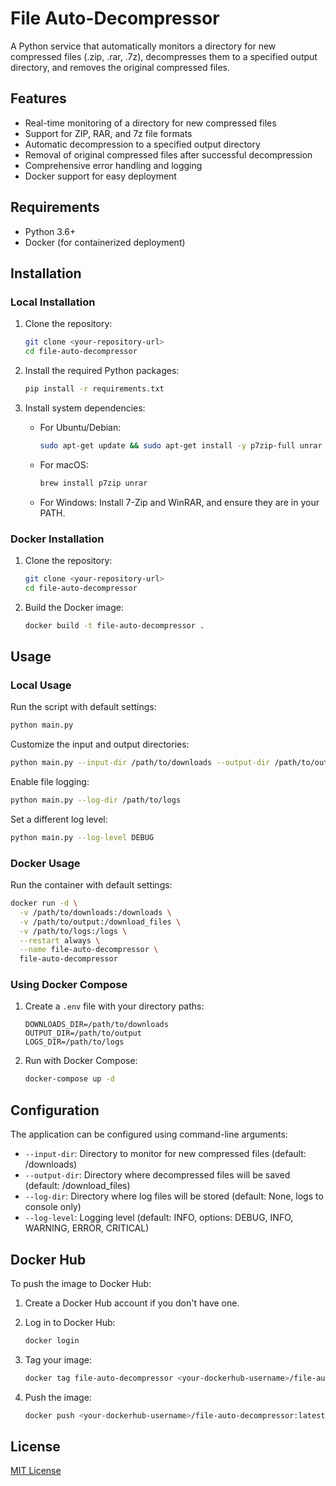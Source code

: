 # File Auto-Decompressor

A Python service that automatically monitors a directory for new compressed files (.zip, .rar, .7z), decompresses them to a specified output directory, and removes the original compressed files.

## Features

- Real-time monitoring of a directory for new compressed files
- Support for ZIP, RAR, and 7z file formats
- Automatic decompression to a specified output directory
- Removal of original compressed files after successful decompression
- Comprehensive error handling and logging
- Docker support for easy deployment

## Requirements

- Python 3.6+
- Docker (for containerized deployment)

## Installation

### Local Installation

1. Clone the repository:
   ```bash
   git clone <your-repository-url>
   cd file-auto-decompressor
   ```

2. Install the required Python packages:
   ```bash
   pip install -r requirements.txt
   ```

3. Install system dependencies:
   - For Ubuntu/Debian:
     ```bash
     sudo apt-get update && sudo apt-get install -y p7zip-full unrar
     ```
   - For macOS:
     ```bash
     brew install p7zip unrar
     ```
   - For Windows:
     Install 7-Zip and WinRAR, and ensure they are in your PATH.

### Docker Installation

1. Clone the repository:
   ```bash
   git clone <your-repository-url>
   cd file-auto-decompressor
   ```

2. Build the Docker image:
   ```bash
   docker build -t file-auto-decompressor .
   ```

## Usage

### Local Usage

Run the script with default settings:
```bash
python main.py
```

Customize the input and output directories:
```bash
python main.py --input-dir /path/to/downloads --output-dir /path/to/output
```

Enable file logging:
```bash
python main.py --log-dir /path/to/logs
```

Set a different log level:
```bash
python main.py --log-level DEBUG
```

### Docker Usage

Run the container with default settings:
```bash
docker run -d \
  -v /path/to/downloads:/downloads \
  -v /path/to/output:/download_files \
  -v /path/to/logs:/logs \
  --restart always \
  --name file-auto-decompressor \
  file-auto-decompressor
```

### Using Docker Compose

1. Create a `.env` file with your directory paths:
   ```
   DOWNLOADS_DIR=/path/to/downloads
   OUTPUT_DIR=/path/to/output
   LOGS_DIR=/path/to/logs
   ```

2. Run with Docker Compose:
   ```bash
   docker-compose up -d
   ```

## Configuration

The application can be configured using command-line arguments:

- `--input-dir`: Directory to monitor for new compressed files (default: /downloads)
- `--output-dir`: Directory where decompressed files will be saved (default: /download_files)
- `--log-dir`: Directory where log files will be stored (default: None, logs to console only)
- `--log-level`: Logging level (default: INFO, options: DEBUG, INFO, WARNING, ERROR, CRITICAL)

## Docker Hub

To push the image to Docker Hub:

1. Create a Docker Hub account if you don't have one.

2. Log in to Docker Hub:
   ```bash
   docker login
   ```

3. Tag your image:
   ```bash
   docker tag file-auto-decompressor <your-dockerhub-username>/file-auto-decompressor:latest
   ```

4. Push the image:
   ```bash
   docker push <your-dockerhub-username>/file-auto-decompressor:latest
   ```

## License

[MIT License](LICENSE)
